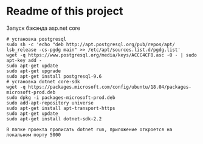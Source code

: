 # Readme of this project

Запуск бэкэнда asp.net core

    # установка postgresql
    sudo sh -c 'echo "deb http://apt.postgresql.org/pub/repos/apt/ lsb_release -cs-pgdg main" >> /etc/apt/sources.list.d/pgdg.list' 
    wget -q https://www.postgresql.org/media/keys/ACCC4CF8.asc -O - | sudo apt-key add - 
    sudo apt-get update  
    sudo apt-get upgrade 
    sudo apt-get install postgresql-9.6
    # установка dotnet core-sdk
    wget -q https://packages.microsoft.com/config/ubuntu/18.04/packages-microsoft-prod.deb
    sudo dpkg -i packages-microsoft-prod.deb
    sudo add-apt-repository universe
    sudo apt-get install apt-transport-https
    sudo apt-get update
    sudo apt-get install dotnet-sdk-2.2

    В папке проекта прописать dotnet run, приложение откроется на локальном порту 5000
